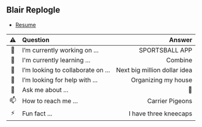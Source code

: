 ## Blair Replogle

- [Resume](UpBra/blob/main/RESUME.md)

| ⚠️ | Question | Answer |
|:-----:|:--------------------------------------------------|--------------------------------------------------:|
| 🔭 | I’m currently working on ... | SPORTSBALL APP |
| 🌱 | I'm currently learning ... | Combine |
| 👯 | I’m looking to collaborate on ... | Next big million dollar idea |
| 🤔 | I’m looking for help with ... | Organizing my house |
| 💬 | Ask me about ... | 🙊 |
| 📫 | How to reach me ... | Carrier Pigeons |
| ⚡ | Fun fact ... | I have three kneecaps |
